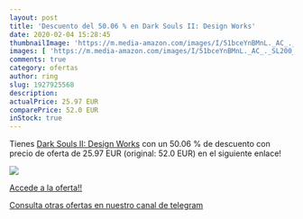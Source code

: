 ```yaml
---
layout: post
title: 'Descuento del 50.06 % en Dark Souls II: Design Works'
date: 2020-02-04 15:28:45
thumbnailImage: 'https://m.media-amazon.com/images/I/51bceYnBMnL._AC_._SL200_.jpg'
images: [ 'https://m.media-amazon.com/images/I/51bceYnBMnL._AC_._SL200_.jpg' ]
comments: true
category: ofertas
author: ring
slug: 1927925568
description:
actualPrice: 25.97 EUR
comparePrice: 52.0 EUR
inStock: true
---
```


Tienes [Dark Souls II: Design Works](https://www.amazon.com/dp/1927925568/?tag=redken08-20) con un 50.06 % de descuento con precio de oferta de 25.97 EUR (original: 52.0 EUR) en el siguiente enlace!

[![](https://m.media-amazon.com/images/I/51bceYnBMnL._AC_._SL200_.jpg)](https://www.amazon.com/dp/1927925568/?tag=redken08-20)

[Accede a la oferta!!](https://www.amazon.com/dp/1927925568/?tag=redken08-20)

[Consulta otras ofertas en nuestro canal de telegram](https://t.me/s/ofertas25)
